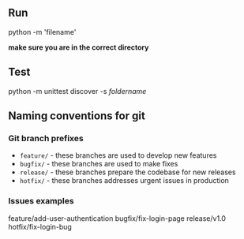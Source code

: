 ## Run
python -m 'filename'

**make sure you are in the correct directory**

## Test
python -m unittest discover -s *foldername*

## Naming conventions for git
### Git branch prefixes
- `feature/` - these branches are used to develop new features 
- `bugfix/` - these branches are used to make fixes 
- `release/` - these branches prepare the codebase for new releases
- `hotfix/` - these branches addresses urgent issues in production

### Issues examples
feature/add-user-authentication
bugfix/fix-login-page
release/v1.0
hotfix/fix-login-bug

